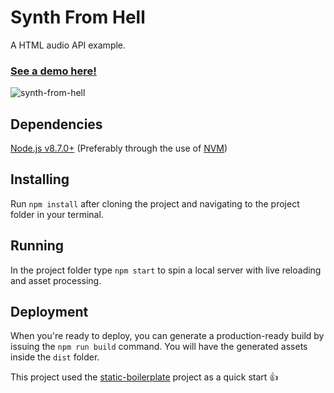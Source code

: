 # Synth From Hell

A HTML audio API example.

### [See a demo here!](https://allanesquina.github.io/synth-from-hell/)

![synth-from-hell](https://allanesquina.github.io/synth-from-hell/img/screenshot.png)

## Dependencies
[Node.js v8.7.0+](https://nodejs.org) (Preferably through the use of [NVM](https://github.com/creationix/nvm))

## Installing
Run `npm install` after cloning the project and navigating to the project folder in your terminal.

## Running
In the project folder type `npm start` to spin a local server with live reloading and asset processing.

## Deployment
When you're ready to deploy, you can generate a production-ready build by issuing
the `npm run build` command. You will have the generated assets inside the `dist` folder.

This project used the [static-boilerplate](https://github.com/ericorruption/static-boilerplate) project as a quick start :+1:
